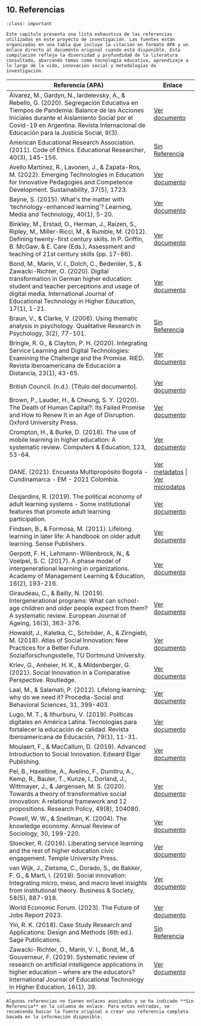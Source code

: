 ## 10. Referencias

```{admonition} Referencias
:class: important

Este capítulo presenta una lista exhaustiva de las referencias utilizadas en este proyecto de investigación. Las fuentes están organizadas en una tabla que incluye la citación en formato APA y un enlace directo al documento original cuando está disponible. Esta compilación refleja la diversidad y profundidad de la literatura consultada, abarcando temas como tecnología educativa, aprendizaje a lo largo de la vida, innovación social y metodologías de investigación.
```

| **Referencia (APA)** | **Enlace** |
|-------------------|--------|
| Álvarez, M., Gardyn, N., Iardelevsky, A., & Rebello, G. (2020). Segregación Educativa en Tiempos de Pandemia: Balance de las Acciones Iniciales durante el Aislamiento Social por el Covid-19 en Argentina. Revista Internacional de Educación para la Justicia Social, 9(3). | [Ver documento](https://drive.google.com/file/d/15MGMS96FzBvBJIxXRq4ua4VPpv8uJQ9H/view?usp=sharing) |
| American Educational Research Association. (2011). Code of Ethics. Educational Researcher, 40(3), 145-156. | [Sin Referencia](#) |
| Avello Martínez, R., Lavonen, J., & Zapata-Ros, M. (2022). Emerging Technologies in Education for Innovative Pedagogies and Competence Development. Sustainability, 37(5), 1723. | [Ver documento](https://drive.google.com/file/d/1HMZ_KbCVAg2HA48fPz9olCy6J4P4eMet/view?usp=sharing) |
| Bayne, S. (2015). What's the matter with 'technology-enhanced learning'? Learning, Media and Technology, 40(1), 5-20. | [Ver documento](https://drive.google.com/file/d/1iruNdNa_nDHPV2QDT7mQhPfkKI4C8gHf/view?usp=sharing) |
| Binkley, M., Erstad, O., Herman, J., Raizen, S., Ripley, M., Miller-Ricci, M., & Rumble, M. (2012). Defining twenty-first century skills. In P. Griffin, B. McGaw, & E. Care (Eds.), Assessment and teaching of 21st century skills (pp. 17-66). | [Ver documento](https://drive.google.com/file/d/1f2Di-Mx4HC9dchfucEY4oDdsl04Bzoke/view?usp=sharing) |
| Bond, M., Marín, V. I., Dolch, C., Bedenlier, S., & Zawacki-Richter, O. (2020). Digital transformation in German higher education: student and teacher perceptions and usage of digital media. International Journal of Educational Technology in Higher Education, 17(1), 1-21. | [Ver documento](https://drive.google.com/file/d/1Cw-CINpDMY_RfJjn3t5HEGyOIQDY8gV8/view?usp=sharing) |
| Braun, V., & Clarke, V. (2006). Using thematic analysis in psychology. Qualitative Research in Psychology, 3(2), 77-101. | [Sin Referencia](#) |
| Bringle, R. G., & Clayton, P. H. (2020). Integrating Service Learning and Digital Technologies: Examining the Challenge and the Promise. RIED. Revista Iberoamericana de Educación a Distancia, 23(1), 43-65. | [Ver documento](https://drive.google.com/file/d/1AtW5571ZP7oTF3Cg169BamBBw1T802D4/view?usp=sharing) |
| British Council. (n.d.). [Título del documento]. | [Ver documento](https://drive.google.com/file/d/1iZluoOuZHqTov3FzIdtAHA2K7wbzhu4a/view?usp=sharing) |
| Brown, P., Lauder, H., & Cheung, S. Y. (2020). The Death of Human Capital?: Its Failed Promise and How to Renew It in an Age of Disruption. Oxford University Press. | [Ver documento](https://drive.google.com/file/d/15ZXERFpEw9UaAlLKdKw8hSo-gse0ZDUK/view?usp=sharing) |
| Crompton, H., & Burke, D. (2018). The use of mobile learning in higher education: A systematic review. Computers & Education, 123, 53-64. | [Ver documento](https://drive.google.com/file/d/1SAtVNFP28Q7C2q3fjuwaOgKjyTc-DG2D/view?usp=sharing) |
| DANE. (2021). Encuesta Multipropósito Bogotá - Cundinamarca - EM - 2021 Colombia. | [Ver metadatos](https://microdatos.dane.gov.co/index.php/metadata/export/743/ddi) \| [Ver microdatos](https://microdatos.dane.gov.co/index.php/catalog/743/get-microdata) |
| Desjardins, R. (2019). The political economy of adult learning systems - Some institutional features that promote adult learning participation. | [Ver documento](https://drive.google.com/file/d/1_EeboCgjQvPoJ4rCFST4zWrx_1UT4eVf/view?usp=sharing) |
| Findsen, B., & Formosa, M. (2011). Lifelong learning in later life: A handbook on older adult learning. Sense Publishers. | [Ver documento](https://drive.google.com/file/d/1aQDJGSZ8KcO_Pr3y2eAMTXq8iho-ddNd/view?usp=sharing) |
| Gerpott, F. H., Lehmann-Willenbrock, N., & Voelpel, S. C. (2017). A phase model of intergenerational learning in organizations. Academy of Management Learning & Education, 16(2), 193-216. | [Ver documento](https://drive.google.com/file/d/1QVtNCG5NiArgVDbs0UmjJ9PYJEN73Kmj/view?usp=sharing) |
| Giraudeau, C., & Bailly, N. (2019). Intergenerational programs: What can school-age children and older people expect from them? A systematic review. European Journal of Ageing, 16(3), 363-376. | [Ver documento](https://drive.google.com/file/d/1d2ne4AxNIk7s3sGx0W0KfUsRx1TS4TKy/view?usp=sharing) |
| Howaldt, J., Kaletka, C., Schröder, A., & Zirngiebl, M. (2018). Atlas of Social Innovation: New Practices for a Better Future. Sozialforschungsstelle, TU Dortmund University. | [Ver documento](https://drive.google.com/file/d/1hb1QJAdgbKuD0dBe8VLKwK204Exip1U7/view?usp=sharing) |
| Krlev, G., Anheier, H. K., & Mildenberger, G. (2021). Social Innovation in a Comparative Perspective. Routledge. | [Ver documento](https://drive.google.com/file/d/15vxPkw_sIhMr2HlqwUeT6qUM07VRcrxV/view?usp=sharing) |
| Laal, M., & Salamati, P. (2012). Lifelong learning; why do we need it? Procedia-Social and Behavioral Sciences, 31, 399-403. | [Ver documento](https://drive.google.com/file/d/1GpNnZdehT8Hdo_eVSVPV0Gpzp0WrA7Mr/view?usp=sharing) |
| Lugo, M. T., & Ithurburu, V. (2019). Políticas digitales en América Latina. Tecnologías para fortalecer la educación de calidad. Revista Iberoamericana de Educación, 79(1), 11-31. | [Ver documento](https://drive.google.com/file/d/10lMOy3yw0_lqAXnYu0kskeNDEvtnAsGy/view?usp=sharing) |
| Moulaert, F., & MacCallum, D. (2019). Advanced Introduction to Social Innovation. Edward Elgar Publishing. | [Ver documento](https://drive.google.com/file/d/1SvwHR_sRLyuU4W4CLQlF9_949sza3nCb/view?usp=sharing) |
| Pel, B., Haxeltine, A., Avelino, F., Dumitru, A., Kemp, R., Bauler, T., Kunze, I., Dorland, J., Wittmayer, J., & Jørgensen, M. S. (2020). Towards a theory of transformative social innovation: A relational framework and 12 propositions. Research Policy, 49(8), 104080. | [Ver documento](https://drive.google.com/file/d/12byZo62RW4uZKEdiAY83RDaSf7ftCY8C/view?usp=sharing) |
| Powell, W. W., & Snellman, K. (2004). The knowledge economy. Annual Review of Sociology, 30, 199-220. | [Ver documento](https://drive.google.com/file/d/1ei9ecK9vyy5ZnCrluJyzxNPgmADne7K0/view?usp=sharing) |
| Stoecker, R. (2016). Liberating service learning and the rest of higher education civic engagement. Temple University Press. | [Ver documento](https://drive.google.com/file/d/1ZKX1cdCEkjNZ7j0VxpM5W35RdIFHED0h/view?usp=sharing) |
| van Wijk, J., Zietsma, C., Dorado, S., de Bakker, F. G., & Martí, I. (2019). Social innovation: Integrating micro, meso, and macro level insights from institutional theory. Business & Society, 58(5), 887-918. | [Ver documento](https://drive.google.com/file/d/1hqny6lDE1wvCKxOuTDhVmWxbJeB21qdH/view?usp=sharing) |
| World Economic Forum. (2023). The Future of Jobs Report 2023. | [Ver documento](https://drive.google.com/file/d/1DkS32l0KuXITMWx0XcBsI3dY5sXOt8-d/view?usp=sharing) |
| Yin, R. K. (2018). Case Study Research and Applications: Design and Methods (6th ed.). Sage Publications. | [Sin Referencia](#) |
| Zawacki-Richter, O., Marín, V. I., Bond, M., & Gouverneur, F. (2019). Systematic review of research on artificial intelligence applications in higher education – where are the educators? International Journal of Educational Technology in Higher Education, 16(1), 39. | [Ver documento](https://drive.google.com/file/d/1O0QOlx800iGfgHLguJXKoieFda8XISdf/view?usp=sharing) |

```{note}
Algunas referencias no tienen enlaces asociados y se ha indicado **Sin Referencia** en la columna de enlace. Para estas entradas, se recomienda buscar la fuente original o crear una referencia completa basada en la información disponible.
```